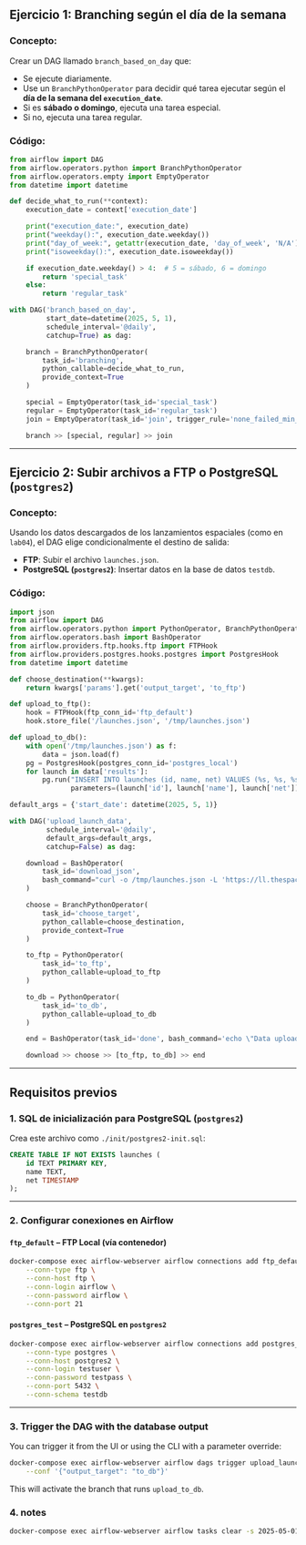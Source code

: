 ## **Ejercicio 1: Branching según el día de la semana**

### Concepto:

Crear un DAG llamado `branch_based_on_day` que:

* Se ejecute diariamente.
* Use un `BranchPythonOperator` para decidir qué tarea ejecutar según el **día de la semana del `execution_date`**.
* Si es **sábado o domingo**, ejecuta una tarea especial.
* Si no, ejecuta una tarea regular.

### Código:

```python
from airflow import DAG
from airflow.operators.python import BranchPythonOperator
from airflow.operators.empty import EmptyOperator
from datetime import datetime

def decide_what_to_run(**context):
    execution_date = context['execution_date']

    print("execution_date:", execution_date)
    print("weekday():", execution_date.weekday())
    print("day_of_week:", getattr(execution_date, 'day_of_week', 'N/A'))
    print("isoweekday():", execution_date.isoweekday())

    if execution_date.weekday() > 4:  # 5 = sábado, 6 = domingo
        return 'special_task'
    else:
        return 'regular_task'

with DAG('branch_based_on_day',
         start_date=datetime(2025, 5, 1),
         schedule_interval='@daily',
         catchup=True) as dag:

    branch = BranchPythonOperator(
        task_id='branching',
        python_callable=decide_what_to_run,
        provide_context=True
    )

    special = EmptyOperator(task_id='special_task')
    regular = EmptyOperator(task_id='regular_task')
    join = EmptyOperator(task_id='join', trigger_rule='none_failed_min_one_success')

    branch >> [special, regular] >> join
```

---

## **Ejercicio 2: Subir archivos a FTP o PostgreSQL (`postgres2`)**

### Concepto:

Usando los datos descargados de los lanzamientos espaciales (como en `lab04`), el DAG elige condicionalmente el destino de salida:

* **FTP**: Subir el archivo `launches.json`.
* **PostgreSQL (`postgres2`)**: Insertar datos en la base de datos `testdb`.

### Código:

```python
import json
from airflow import DAG
from airflow.operators.python import PythonOperator, BranchPythonOperator
from airflow.operators.bash import BashOperator
from airflow.providers.ftp.hooks.ftp import FTPHook
from airflow.providers.postgres.hooks.postgres import PostgresHook
from datetime import datetime

def choose_destination(**kwargs):
    return kwargs['params'].get('output_target', 'to_ftp')

def upload_to_ftp():
    hook = FTPHook(ftp_conn_id='ftp_default')
    hook.store_file('/launches.json', '/tmp/launches.json')

def upload_to_db():
    with open('/tmp/launches.json') as f:
        data = json.load(f)
    pg = PostgresHook(postgres_conn_id='postgres_local')
    for launch in data['results']:
        pg.run("INSERT INTO launches (id, name, net) VALUES (%s, %s, %s)",
               parameters=(launch['id'], launch['name'], launch['net']))

default_args = {'start_date': datetime(2025, 5, 1)}

with DAG('upload_launch_data',
         schedule_interval='@daily',
         default_args=default_args,
         catchup=False) as dag:

    download = BashOperator(
        task_id='download_json',
        bash_command="curl -o /tmp/launches.json -L 'https://ll.thespacedevs.com/2.0.0/launch/upcoming'"
    )

    choose = BranchPythonOperator(
        task_id='choose_target',
        python_callable=choose_destination,
        provide_context=True
    )

    to_ftp = PythonOperator(
        task_id='to_ftp',
        python_callable=upload_to_ftp
    )

    to_db = PythonOperator(
        task_id='to_db',
        python_callable=upload_to_db
    )

    end = BashOperator(task_id='done', bash_command='echo \"Data uploaded.\"')

    download >> choose >> [to_ftp, to_db] >> end
```

---

## **Requisitos previos**

### 1. SQL de inicialización para PostgreSQL (`postgres2`)

Crea este archivo como `./init/postgres2-init.sql`:

```sql
CREATE TABLE IF NOT EXISTS launches (
    id TEXT PRIMARY KEY,
    name TEXT,
    net TIMESTAMP
);
```

---

### 2. Configurar conexiones en Airflow

####  `ftp_default` – FTP Local (vía contenedor)

```bash
docker-compose exec airflow-webserver airflow connections add ftp_default \
    --conn-type ftp \
    --conn-host ftp \
    --conn-login airflow \
    --conn-password airflow \
    --conn-port 21
```

####  `postgres_test` – PostgreSQL en `postgres2`

```bash
docker-compose exec airflow-webserver airflow connections add postgres_test \
    --conn-type postgres \
    --conn-host postgres2 \
    --conn-login testuser \
    --conn-password testpass \
    --conn-port 5432 \
    --conn-schema testdb
```
 
---

### 3. Trigger the DAG with the database output

You can trigger it from the UI or using the CLI with a parameter override:

```bash
docker-compose exec airflow-webserver airflow dags trigger upload_launch_data \
    --conf '{"output_target": "to_db"}'
```

This will activate the branch that runs `upload_to_db`.

### 4. notes
```bash
docker-compose exec airflow-webserver airflow tasks clear -s 2025-05-01 -e 2025-05-15 branch_based_on_day
```

